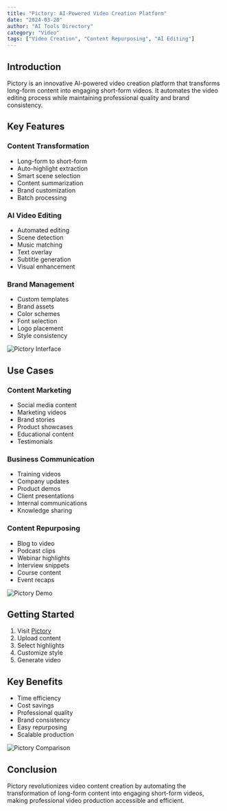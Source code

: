 ```yaml
---
title: "Pictory: AI-Powered Video Creation Platform"
date: "2024-03-20"
author: "AI Tools Directory"
category: "Video"
tags: ["Video Creation", "Content Repurposing", "AI Editing"]
---
```


## Introduction

Pictory is an innovative AI-powered video creation platform that transforms long-form content into engaging short-form videos. It automates the video editing process while maintaining professional quality and brand consistency.

## Key Features

### Content Transformation
- Long-form to short-form
- Auto-highlight extraction
- Smart scene selection
- Content summarization
- Brand customization
- Batch processing

### AI Video Editing
- Automated editing
- Scene detection
- Music matching
- Text overlay
- Subtitle generation
- Visual enhancement

### Brand Management
- Custom templates
- Brand assets
- Color schemes
- Font selection
- Logo placement
- Style consistency

![Pictory Interface](/imgs/pictory/interface.jpg)

## Use Cases

### Content Marketing
- Social media content
- Marketing videos
- Brand stories
- Product showcases
- Educational content
- Testimonials

### Business Communication
- Training videos
- Company updates
- Product demos
- Client presentations
- Internal communications
- Knowledge sharing

### Content Repurposing
- Blog to video
- Podcast clips
- Webinar highlights
- Interview snippets
- Course content
- Event recaps

![Pictory Demo](/imgs/pictory/demo.jpg)

## Getting Started

1. Visit [Pictory](https://pictory.ai)
2. Upload content
3. Select highlights
4. Customize style
5. Generate video

## Key Benefits

- Time efficiency
- Cost savings
- Professional quality
- Brand consistency
- Easy repurposing
- Scalable production

![Pictory Comparison](/imgs/pictory/comparison.jpg)

## Conclusion

Pictory revolutionizes video content creation by automating the transformation of long-form content into engaging short-form videos, making professional video production accessible and efficient. 
